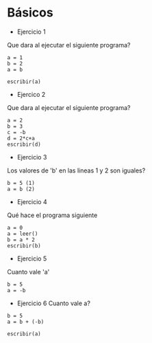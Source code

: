 
# Básicos
* Ejercicio 1

Que dara al ejecutar el siguiente programa?
```
a = 1
b = 2
a = b

escribir(a)

```

* Ejercico 2

Que dara al ejecutar el siguiente programa?
```
a = 2
b = 3
c = -b
d = 2*c+a
escribir(d)

```

* Ejercicio 3

Los valores de 'b' en las lineas 1 y 2 son iguales?

```
b = 5 (1)
a = b (2)
```

* Ejercicio 4

Qué hace el programa siguiente
```
a = 0
a = leer()
b = a * 2
escribir(b)

```

* Ejercicio 5

Cuanto vale 'a'

```
b = 5 
a = -b
```

* Ejercicio 6
Cuanto vale a?
```
b = 5
a = b + (-b)

escribir(a)
```
















